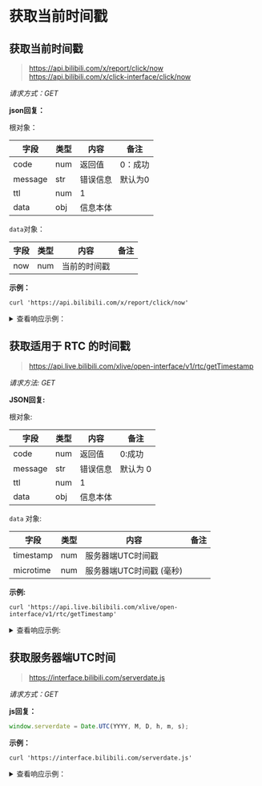 # 获取当前时间戳

## 获取当前时间戳

> https://api.bilibili.com/x/report/click/now  
> https://api.bilibili.com/x/click-interface/click/now

*请求方式：GET*

**json回复：**

根对象：

| 字段    | 类型 | 内容     | 备注    |
| ------- | ---- | -------- | ------- |
| code    | num  | 返回值   | 0：成功 |
| message | str  | 错误信息 | 默认为0 |
| ttl     | num  | 1        |         |
| data    | obj  | 信息本体 |         |

`data`对象：

| 字段 | 类型 | 内容         | 备注 |
| ---- | ---- | ------------ | ---- |
| now  | num  | 当前的时间戳 |      |

**示例：**

```shell
curl 'https://api.bilibili.com/x/report/click/now'
```

<details>
<summary>查看响应示例：</summary>

```json
{
    "code": 0,
    "message": "0",
    "ttl": 1,
    "data": {
        "now": 1592666471
    }
}
```

</details>

## 获取适用于 RTC 的时间戳

> https://api.live.bilibili.com/xlive/open-interface/v1/rtc/getTimestamp

*请求方法: GET*

<!--{
  "from": {
    "url": "https://live.bilibili.com/9196015"
  }
}-->

**JSON回复:**

根对象:

| 字段 | 类型 | 内容 | 备注 |
| ---- | ---- | - | - |
| code | num | 返回值 | 0:成功 |
| message | str | 错误信息 | 默认为 0 |
| ttl | num | 1 | |
| data | obj | 信息本体 | |

`data` 对象:

| 字段 | 类型 | 内容 | 备注 |
| ---- | ---- | - | - |
| timestamp | num | 服务器端UTC时间戳 |  |
| microtime | num | 服务器端UTC时间戳 (毫秒) |  |

**示例:**

```shell
curl 'https://api.live.bilibili.com/xlive/open-interface/v1/rtc/getTimestamp'
```

<details>
<summary>查看响应示例:</summary>

```json
{
  "code": 0,
  "message": "0",
  "ttl": 1,
  "data": {
    "timestamp": 1723899823,
    "microtime": 1723899823683
  }
}
```

</details>

## 获取服务器端UTC时间

> https://interface.bilibili.com/serverdate.js

*请求方式：GET*

**js回复：**

```js
window.serverdate = Date.UTC(YYYY, M, D, h, m, s);
```

**示例：**

```shell
curl 'https://interface.bilibili.com/serverdate.js'
```

<details>
<summary>查看响应示例：</summary>

```js
window.serverdate = Date.UTC(2021, 4, 16, 17, 31, 8);
```

</details>
